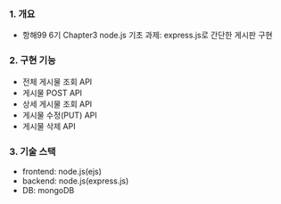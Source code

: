 ### 1. 개요
- 항해99 6기 Chapter3 node.js 기초 과제: express.js로 간단한 게시판 구현

### 2. 구현 기능
- 전체 게시물 조회 API
- 게시물 POST API
- 상세 게시물 조회 API
- 게시물 수정(PUT) API
- 게시물 삭제 API 

### 3. 기술 스택
- frontend: node.js(ejs)
- backend: node.js(express.js)
- DB: mongoDB
